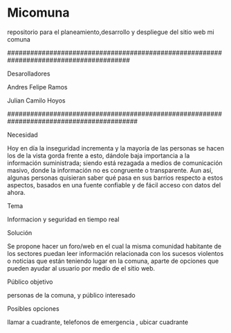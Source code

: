 # Micomuna
repositorio para el planeamiento,desarrollo y despliegue del sitio web mi comuna

########################################################################################
 
Desarolladores

Andres Felipe Ramos  

Julian Camilo Hoyos 

##########################################################################################
 

Necesidad 

Hoy en día la inseguridad incrementa y la mayoría de las personas se hacen los de la vista gorda frente a esto, dándole baja importancia a la información suministrada; siendo está rezagada a medios de comunicación masivo, donde  la información no es congruente o  transparente. Aun así, algunas personas  quisieran saber qué pasa en sus barrios respecto a estos aspectos, basados en una fuente confiable y de fácil acceso con datos del ahora. 

 

Tema  

Informacion y seguridad en tiempo real 

 

Solución

Se propone hacer un foro/web en el cual la misma comunidad habitante de los sectores  puedan leer información relacionada con los sucesos violentos o noticias que están teniendo lugar en la comuna, aparte de opciones que pueden ayudar al usuario por medio de el sitio web. 

 

Público objetivo 

personas de la comuna, y público interesado 

 

Posibles opciones

llamar a cuadrante, telefonos de emergencia , ubicar cuadrante 

 
 
